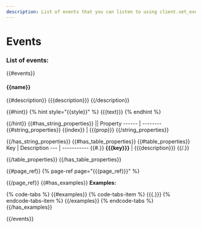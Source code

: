 ```yaml
---
description: List of events that you can listen to using client.set_event_callback
---
```

# Events

### List of events:

{{#events}}
#### {{name}}

{{#description}}
{{{description}}}
{{/description}}

{{#hint}}
{% hint style="{{style}}" %}
{{{text}}}
{% endhint %}

{{/hint}}
{{#has_string_properties}}
|| Property
------ | --------
{{#string_properties}}
 {{index}} | {{{prop}}}
{{/string_properties}}

{{/has_string_properties}}
{{#has_table_properties}}
{{#table_properties}}
Key | Description
--- | -----------
{{#.}}
 **{{{key}}}** | {{{description}}}
{{/.}}

{{/table_properties}}
{{/has_table_properties}}

{{#page_ref}}
{% page-ref page="{{{page_ref}}}" %}

{{/page_ref}}
{{#has_examples}}
**Examples:**

{% code-tabs %}
{{#examples}}
{% code-tabs-item %}
{{{.}}}
{% endcode-tabs-item %}
{{/examples}}
{% endcode-tabs %}
{{/has_examples}}

{{/events}}
